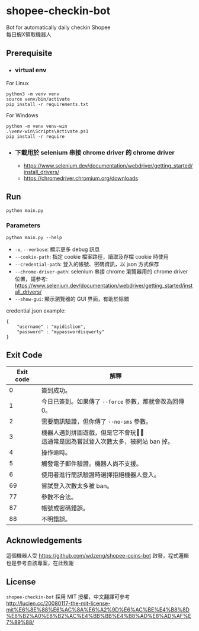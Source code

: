﻿# shopee-checkin-bot
Bot for automatically daily checkin Shopee <br>
每日蝦X領取機器人

## Prerequisite

- ### virtual env
For Linux
```
python3 -m venv venv
source venv/bin/activate
pip install -r requirements.txt
```
For Windows
```
python -m venv venv-win
.\venv-win\Scripts\Activate.ps1
pip install -r require
```

- ### 下載用於 selenium 串接 chrome driver 的 chrome driver
    * https://www.selenium.dev/documentation/webdriver/getting_started/install_drivers/
    * https://chromedriver.chromium.org/downloads


## Run
```
python main.py
```

### Parameters
```
python main.py --help
```

- `-v`, `--verbose`: 顯示更多 debug 訊息
- `--cookie-path`: 指定 cookie 檔案路徑，讀取及存檔 cookie 時使用
- `--credential-path`: 登入的帳號、密碼資訊，以 json 方式保存
- `--chrome-driver-path`: selenium 串接 chrome 瀏覽器用的 chrome driver 位置，請參考: https://www.selenium.dev/documentation/webdriver/getting_started/install_drivers/
- `--show-gui`: 顯示瀏覽器的 GUI 界面，有助於除錯

credential.json example:
```
{
    "username" : "myidislion",
    "password" : "mypasswordisqwerty"
}
```

## Exit Code

| Exit code | 解釋 |
| --------- | ----------- |
| 0         | 簽到成功。    |
| 1         | 今日已簽到。如果傳了 `--force` 參數，那就會改為回傳 0。 |
| 2         | 需要簡訊驗證，但你傳了 `--no-sms` 參數。 |
| 3         | 機器人遇到拼圖遊戲，但是它不會玩🥺🥺<br> 這通常是因為嘗試登入次數太多，被網站 ban 掉。 |
| 4         | 操作逾時。 |
| 5         | 觸發電子郵件驗證。機器人尚不支援。 |
| 6         | 使用者進行簡訊驗證時選擇拒絕機器人登入。 |
| 69        | 嘗試登入次數太多被 ban。 |
| 77        | 參數不合法。 |
| 87        | 帳號或密碼錯誤。 |
| 88        | 不明錯誤。 |


## Acknowledgements
這個機器人受 https://github.com/wdzeng/shopee-coins-bot 啟發，程式邏輯也是參考自該專案，在此致謝

## License
`shopee-checkin-bot` 採用 MIT 授權，中文翻譯可參考 http://lucien.cc/20080117-the-mit-license-mit%E6%8E%88%E6%AC%8A%E6%A2%9D%E6%AC%BE%E4%B8%8D%E8%B2%A0%E8%B2%AC%E4%BB%BB%E4%B8%AD%E8%AD%AF%E7%89%88/